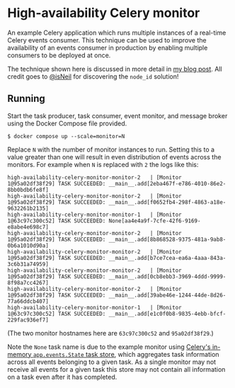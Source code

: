 # High-availability Celery monitor

An example Celery application which runs multiple instances of a real-time
Celery events consumer. This technique can be used to improve the availability
of an events consumer in production by enabling multiple consumers to be
deployed at once.

The technique shown here is discussed in more detail in [my blog post][blog].
All credit goes to [@isNeil][neil] for discovering the `node_id` solution!

## Running

Start the task producer, task consumer, event monitor, and message broker using
the Docker Compose file provided.

```
$ docker compose up --scale=monitor=N
```

Replace `N` with the number of monitor instances to run. Setting this to a
value greater than one will result in even distribution of events across the
monitors. For example when `N` is replaced with `2` the logs like this:

```
high-availability-celery-monitor-monitor-2   | [Monitor 1@95a02df38f29] TASK SUCCEEDED: __main__.add[2eba467f-e786-4010-86e2-8bb0bdb6fe8f]
high-availability-celery-monitor-monitor-2   | [Monitor 1@95a02df38f29] TASK SUCCEEDED: __main__.add[f0652fb4-298f-4863-a18e-9632261b2135]
high-availability-celery-monitor-monitor-1   | [Monitor 1@63c97c300c52] TASK SUCCEEDED: None[aa4e4a9f-7cfe-42f6-9169-e8abe4e698c7]
high-availability-celery-monitor-monitor-2   | [Monitor 1@95a02df38f29] TASK SUCCEEDED: __main__.add[8b868528-9375-481a-9ab8-0b6a1010d90a]
high-availability-celery-monitor-monitor-2   | [Monitor 1@95a02df38f29] TASK SUCCEEDED: __main__.add[b7ce7cea-ea6a-4aaa-843a-3c6b31a74959]
high-availability-celery-monitor-monitor-2   | [Monitor 1@95a02df38f29] TASK SUCCEEDED: __main__.add[0cb8ebb3-3969-4ddd-9999-8f98a7cc4267]
high-availability-celery-monitor-monitor-2   | [Monitor 1@95a02df38f29] TASK SUCCEEDED: __main__.add[39abe46e-1244-44de-8d26-77a66ddcb407]
high-availability-celery-monitor-monitor-1   | [Monitor 1@63c97c300c52] TASK SUCCEEDED: __main__.add[e1c0f0b8-9835-4ebb-bfcf-229fac936ef7]
```

(The two monitor hostnames here are `63c97c300c52` and `95a02df38f29`.)

Note the `None` task name is due to the example monitor using [Celery's
in-memory `app.events.State` task store][celery-state-store], which aggregates
task information across all events belonging to a given task. As a single
monitor may not receive all events for a given task this store may not contain
all information on a task even after it has completed.

[celery-events]: https://docs.celeryq.dev/en/stable/userguide/monitoring.html#real-time-processing
[celery-state-store]: https://docs.celeryq.dev/en/stable/reference/celery.events.state.html
[blog]: https://alexpearce.me/2022/07/high-availability-celery-monitoring/
[neil]: https://github.com/isNeil
